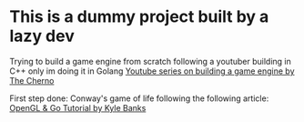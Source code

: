 # This is a dummy project built by a lazy dev

Trying to build a game engine from scratch following a youtuber building in C++ only im doing it in Golang
[Youtube series on building a game engine by The Cherno](https://www.youtube.com/watch?v=dDQ_PVoWMIA)

First step done:
Conway's game of life following the following article: 
[OpenGL & Go Tutorial by Kyle Banks](https://kylewbanks.com/blog/tutorial-opengl-with-golang-part-1-hello-opengl)
